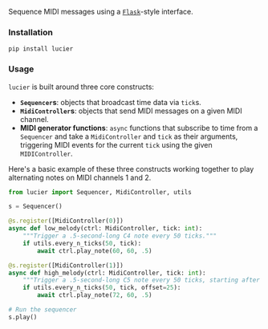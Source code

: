 Sequence MIDI messages using a [`Flask`](https://github.com/pallets/flask)-style interface.

### Installation

```
pip install lucier
```

### Usage

`lucier` is built around three core constructs:
* **`Sequencer`s**: objects that broadcast time data via `tick`s.
* **`MidiController`s**: objects that send MIDI messages on a given MIDI channel.
* **MIDI generator functions**: `async` functions that subscribe to time from a `Sequencer` and take a `MidiController` and `tick` as their arguments, triggering MIDI events for the current `tick` using the given `MIDIController`.

Here's a basic example of these three constructs working together to play alternating notes on MIDI channels 1 and 2.

```python
from lucier import Sequencer, MidiController, utils

s = Sequencer()

@s.register([MidiController(0)])
async def low_melody(ctrl: MidiController, tick: int):
    """Trigger a .5-second-long C4 note every 50 ticks."""
    if utils.every_n_ticks(50, tick):
        await ctrl.play_note(60, 60, .5)

@s.register([MidiController(1)])
async def high_melody(ctrl: MidiController, tick: int):
    """Trigger a .5-second-long C5 note every 50 ticks, starting after 25 ticks."""
    if utils.every_n_ticks(50, tick, offset=25):
        await ctrl.play_note(72, 60, .5)

# Run the sequencer
s.play()
```
